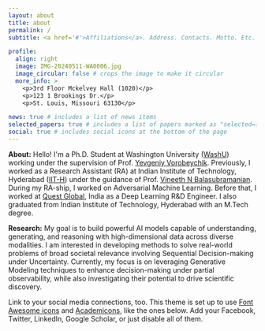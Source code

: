 ```yaml
---
layout: about
title: about
permalink: /
subtitle: <a href='#'>Affiliations</a>. Address. Contacts. Motto. Etc.

profile:
  align: right
  image: IMG-20240511-WA0006.jpg
  image_circular: false # crops the image to make it circular
  more_info: >
    <p>3rd Floor Mckelvey Hall (1020)</p>
    <p>123 1 Brookings Dr.</p>
    <p>St. Louis, Missouri 63130</p>

news: true # includes a list of news items
selected_papers: true # includes a list of papers marked as "selected={true}"
social: true # includes social icons at the bottom of the page
---
```

**About:** Hello!  I'm a Ph.D. Student at Washington University ([WashU](https://washu.edu/)) working under the supervision of Prof. [Yevgeniy Vorobeychik](https://scholar.google.com/citations?user=ptI-HHkAAAAJ&hl=en). Previously, I worked as a Research Assistant (RA) at Indian Institute of Technology, Hyderabad ([IIT-H](https://www.iith.ac.in/))  under the guidance of Prof. [Vineeth N Balasubramanian](https://scholar.google.com/citations?user=7soDcboAAAAJ&hl=en). During my  RA-ship, I worked on Adversarial Machine Learning. Before that, I worked at [Quest Global](https://www.quest-global.com/), India as a Deep Learning R&D Engineer. I also graduated from Indian Institute of Technology, Hyderabad with an M.Tech degree. 

**Research:** My goal is to build powerful AI models capable of understanding, generating, and reasoning with high-dimensional data across diverse modalities. I am interested in developing methods to solve real-world problems of broad societal relevance involving Sequential Decision-making under Uncertainty. Currently, my focus is on leveraging Generative Modeling techniques to enhance decision-making under partial observability, while also investigating their potential to drive scientific discovery.



Link to your social media connections, too. This theme is set up to use [Font Awesome icons](https://fontawesome.com/) and [Academicons](https://jpswalsh.github.io/academicons/), like the ones below. Add your Facebook, Twitter, LinkedIn, Google Scholar, or just disable all of them.

